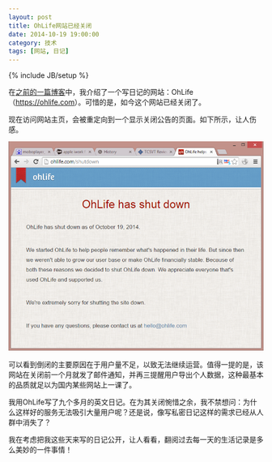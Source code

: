 ```yaml
---
layout: post
title: OhLife网站已经关闭
date: 2014-10-19 19:00:00
category: 技术
tags: [网站, 日记]
---
```

{% include JB/setup %}

在[之前的一篇博客](/posts/oh-life/)中，我介绍了一个写日记的网站：OhLife（<https://ohlife.com>）。可惜的是，如今这个网站已经关闭了。

<!--more-->

现在访问网站主页，会被重定向到一个显示关闭公告的页面。如下所示，让人伤感。

![](/images/2014-10-19-ohlife-shutdown.png)

可以看到倒闭的主要原因在于用户量不足，以致无法继续运营。值得一提的是，该网站在关闭前一个月就发了邮件通知，并再三提醒用户导出个人数据，这种最基本的品质就足以为国内某些网站上一课了。

我用OhLife写了九个多月的英文日记。在为其关闭惋惜之余，我不禁想问：为什么这样好的服务无法吸引大量用户呢？还是说，像写私密日记这样的需求已经从人群中消失了？

我在考虑把我这些天来写的日记公开，让人看看，翻阅过去每一天的生活记录是多么美妙的一件事情！
